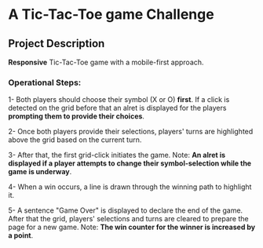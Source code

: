 # A Tic-Tac-Toe game Challenge

## Project Description

**Responsive** Tic-Tac-Toe game with a mobile-first approach.

### Operational Steps:

1- Both players should choose their symbol (X or O) **first**. If a click is detected on the grid before that an alret is 
displayed for the players **prompting them to provide their choices**.

2- Once both players provide their selections, players' turns are highlighted above the grid based on the current turn.

3- After that, the first grid-click initiates the game. Note: **An alret is displayed if a player attempts to change their symbol-selection while the game is underway**.

4- When a win occurs, a line is drawn through the winning path to highlight it.

5- A sentence "Game Over" is displayed to declare the end of the game. After that the grid, players' selections and turns are cleared to prepare the page for a new game. Note: **The win counter for the winner is increased by a point**.